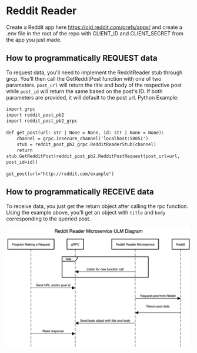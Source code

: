# Reddit Reader
Create a Reddit app here https://old.reddit.com/prefs/apps/ and create a .env file in the root of the repo with CLIENT_ID and CLIENT_SECRET from the app you just made.
## How to programmatically REQUEST data
To request data, you'll need to implement the RedditReader stub through grcp. You'll then call the GetRedditPost function with one of two parameters. `post_url` will return the title and body of the respective post while `post_id` will return the same based on the post's ID. If both parameters are provided, it will default to the post url.
Python Example:
```
import grpc
import reddit_post_pb2
import reddit_post_pb2_grpc

def get_post(url: str | None = None, id: str | None = None):
    channel = grpc.insecure_channel('localhost:50051')
    stub = reddit_post_pb2_grpc.RedditReaderStub(channel)
    return stub.GetRedditPost(reddit_post_pb2.RedditPostRequest(post_url=url, post_id=id))

get_post(url="http://reddit.com/example")

```

## How to programmatically RECEIVE data
To receive data, you just get the return object after calling the rpc function. Using the example above, you'll get an object with `title` and `body` corresponding to the queried post.

![ULM Diagram](https://github.com/ipoogleduck/Reddit-Reader/blob/main/ULM_Diagram.png)
